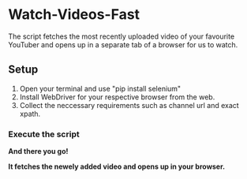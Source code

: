 # Watch-Videos-Fast
The script fetches the most recently uploaded video of your favourite YouTuber and opens up in a separate tab of a browser for us to watch.

## Setup

1. Open your terminal and use "pip install selenium"
2. Install WebDriver for your respective browser from the web.
3. Collect the neccessary requirements such as channel url and exact xpath.


  
### Execute the script

**And there you go!**

**It fetches the newely added video and opens up in your browser.**
